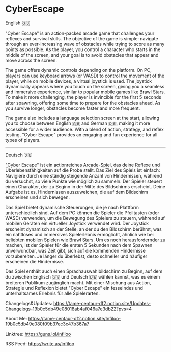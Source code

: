 # CyberEscape

English 🇬🇧

"Cyber Escape" is an action-packed arcade game that challenges your reflexes and survival skills. The objective of the game is simple: navigate through an ever-increasing wave of obstacles while trying to score as many points as possible. As the player, you control a character who starts in the middle of the screen, and your goal is to avoid obstacles that appear and move across the screen.

The game offers dynamic controls depending on the platform. On PC, players can use keyboard arrows (or WASD) to control the movement of the player, while on mobile devices, a virtual joystick is used. The joystick dynamically appears where you touch on the screen, giving you a seamless and immersive experience, similar to popular mobile games like Brawl Stars. To make it more challenging, the player is invincible for the first 5 seconds after spawning, offering some time to prepare for the obstacles ahead. As you survive longer, obstacles become faster and more frequent.

The game also includes a language selection screen at the start, allowing you to choose between English 🇬🇧 and German 🇩🇪, making it more accessible for a wider audience. With a blend of action, strategy, and reflex testing, "Cyber Escape" provides an engaging and fun experience for all types of players.


---

Deutsch 🇩🇪

"Cyber Escape" ist ein actionreiches Arcade-Spiel, das deine Reflexe und Überlebensfähigkeiten auf die Probe stellt. Das Ziel des Spiels ist einfach: Navigiere durch eine ständig steigende Anzahl von Hindernissen, während du versuchst, so viele Punkte wie möglich zu sammeln. Der Spieler steuert einen Charakter, der zu Beginn in der Mitte des Bildschirms erscheint. Deine Aufgabe ist es, Hindernissen auszuweichen, die auf dem Bildschirm erscheinen und sich bewegen.

Das Spiel bietet dynamische Steuerungen, die je nach Plattform unterschiedlich sind. Auf dem PC können die Spieler die Pfeiltasten (oder WASD) verwenden, um die Bewegung des Spielers zu steuern, während auf mobilen Geräten ein virtueller Joystick verwendet wird. Der Joystick erscheint dynamisch an der Stelle, an der du den Bildschirm berührst, was ein nahtloses und immersives Spielerlebnis ermöglicht, ähnlich wie bei beliebten mobilen Spielen wie Brawl Stars. Um es noch herausfordernder zu machen, ist der Spieler für die ersten 5 Sekunden nach dem Spawnen unverwundbar, was Zeit gibt, sich auf die kommenden Hindernisse vorzubereiten. Je länger du überlebst, desto schneller und häufiger erscheinen die Hindernisse.

Das Spiel enthält auch einen Sprachauswahlbildschirm zu Beginn, auf dem du zwischen Englisch 🇬🇧 und Deutsch 🇩🇪 wählen kannst, was es einem breiteren Publikum zugänglich macht. Mit einer Mischung aus Action, Strategie und Reflexion bietet "Cyber Escape" ein fesselndes und unterhaltsames Erlebnis für alle Spielerarten.

Changelogs&Updates: https://tame-centaur-df2.notion.site/Updates-Changelogs-19b0c5db49e08018ab4af046a7e3db22?pvs=4

About Me: https://tame-centaur-df2.notion.site/Infiloo-19b0c5db49e080f09b37ec3c47b367a7

Linktree: https://guns.lol/infiloo

RSS Feed: https://write.as/infiloo
